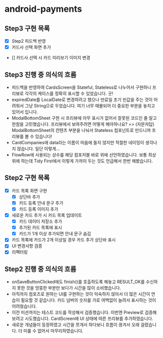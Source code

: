 # android-payments

## Step3 구현 목록

- [x] Step2 피드백 반영
- [x] 카드사 선택 화면 추가
- [] 카드사 선택 시 카드 미리보기 이미지 변경

## Step3 진행 중 의식의 흐름

- 피드백을 반영하여 CardsScreen을 Stateful, Stateless로 나누어서 구현하니 프리뷰로 각각의 케이스를 정확히 표시할 수 있었습니다. 굿!
- expiredDate를 LocalDate로 변경하려고 했으나 만료일 초기 빈값을 주는 것이 어려워서 그냥 String으로 두었습니다. 여기 너무 매몰되어 더 중요한 부분을
  놓치고 있어서 입니다.
- ModalBottomSheet 구현 시 프리뷰에 아무 표시가 없어서 잘못된 코드인 줄 알고 한참을 고민했습니다. 프리뷰에서 보여주려면 어떻게 해야하나요? =>
  (자문자답) ModalBottomSheet의 컨텐츠 부분을 나눠서 Stateless 컴포넌트로 만드니까 프리뷰를 볼 수 있습니다!
- CardCompanies에 data라는 이름이 마음에 들지 않지만 적절한 네이밍이 생각나지 않습니다. 일단 이렇게...
- FlowRow에 사용되는 상수를 해당 컴포저블 바로 위에 선언하였습니다. 보통 최상위에 하는데 Tidy First에서 이렇게 가까이 두는 것도 언급해서 한번 해봤습니다.

## Step2 구현 목록

- [x] 카드 목록 화면 구현
    - [x] 상단바 추가
    - [x] 카드 등록 안내 문구 추가
    - [x] 카드 등록 이미지 추가
- [x] 새로운 카드 추가 시 카드 목록 업데이트
    - [X] 카드 데이터 저장소 추가
    - [x] 추가된 카드 목록에 표시
    - [x] 카드가 1개 이상 추가되면 안내 문구 숨김
- [x] 카드 목록에 카드가 2개 이상일 경우 카드 추가 상단바 표시
- [x] UI 변경사항 검증
- [x] 리팩터링

## Step2 진행 중 의식의 흐름

- onSaveButtonClicked에도 finish()를 호출하도록 해놓고 RESULT_OK를 수신하지 못한 것을 엉뚱한 부분만 보다가 시간을 많이 소비했습니다.
- 아직까지 컴포즈로 원하는 UI를 구현하는 것이 익숙하지 않아서 더 많은 시간이 연습이 필요할 것 같습니다. 카드 넘버의 숫자를 가로 여백없이 늘려서 표시하는 것이 어려웠습니다.
- 이전 미션까지는 테스트 코드를 작성해서 검증했습니다. 이번엔 Preview로 검증해 보려고 시도했습니다. CardScreen에 UI 상태에 따른 프리뷰를 추가하였습니다.
- 새로운 개념들이 등장하였고 시간을 쪼개서 하다보니 흐름이 끊겨서 오래 걸렸습니다. 더 미룰 수 없어서 마무리하였습니다.
